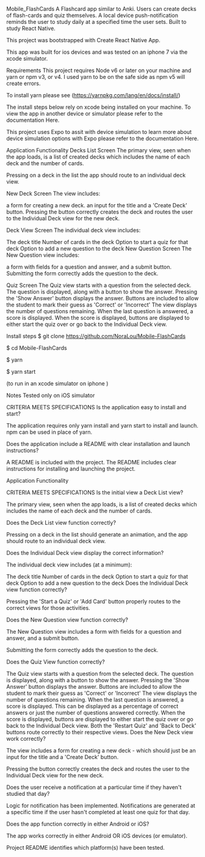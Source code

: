 Mobile_FlashCards
A Flashcard app similar to Anki. Users can create decks of flash-cards and quiz themselves. A local device push-notification reminds the user to study daily at a specified time the user sets. Built to study React Native.

This project was bootstrapped with Create React Native App.

This app was built for ios devices and was tested on an iphone 7 via the xcode simulator.

Requirements
This project requires Node v6 or later on your machine and yarn or npm v3, or v4. I used yarn to be on the safe side as npm v5 will create errors.

To install yarn please see (https://yarnpkg.com/lang/en/docs/install/)

The install steps below rely on xcode being installed on your machine. To view the app in another device or simulator please refer to the documentation Here.

This project uses Expo to assit with device simulation to learn more about device simulation options with Expo please refer to the documentation Here.

Application Functionality
Decks List Screen
The primary view, seen when the app loads, is a list of created decks which includes the name of each deck and the number of cards.

Pressing on a deck in the list the app should route to an individual deck view.

New Deck Screen
The view includes:

a form for creating a new deck.
an input for the title and a 'Create Deck' button.
Pressing the button correctly creates the deck and routes the user to the Individual Deck view for the new deck.

Deck View Screen
The individual deck view includes:

The deck title
Number of cards in the deck
Option to start a quiz for that deck
Option to add a new question to the deck
New Question Screen
The New Question view includes:

a form with fields for a question
and answer, and a submit button.
Submitting the form correctly adds the question to the deck.

Quiz Screen
The Quiz view starts with a question from the selected deck.
The question is displayed, along with a button to show the answer.
Pressing the 'Show Answer' button displays the answer.
Buttons are included to allow the student to mark their guess as 'Correct' or 'Incorrect'
The view displays the number of questions remaining.
When the last question is answered, a score is displayed.
When the score is displayed, buttons are displayed to either start the quiz over or go back to the Individual Deck view.

Install steps
$ git clone https://github.com/NoraLou/Mobile-FlashCards

$ cd Mobile-FlashCards

$ yarn

$ yarn start

(to run in an xcode simulator on iphone ) 

Notes Tested only on iOS simulator

CRITERIA
MEETS SPECIFICATIONS
Is the application easy to install and start?

The application requires only yarn install and yarn start to install and launch. npm can be used in place of yarn.

Does the application include a README with clear installation and launch instructions?

A README is included with the project. The README includes clear instructions for installing and launching the project.

Application Functionality

CRITERIA
MEETS SPECIFICATIONS
Is the initial view a Deck List view?

The primary view, seen when the app loads, is a list of created decks which includes the name of each deck and the number of cards.

Does the Deck List view function correctly?

Pressing on a deck in the list should generate an animation, and the app should route to an individual deck view.

Does the Individual Deck view display the correct information?

The individual deck view includes (at a minimum):

The deck title
Number of cards in the deck
Option to start a quiz for that deck
Option to add a new question to the deck
Does the Individual Deck view function correctly?

Pressing the 'Start a Quiz' or 'Add Card' button properly routes to the correct views for those activities.

Does the New Question view function correctly?

The New Question view includes a form with fields for a question and answer, and a submit button.

Submitting the form correctly adds the question to the deck.

Does the Quiz View function correctly?

The Quiz view starts with a question from the selected deck.
The question is displayed, along with a button to show the answer.
Pressing the 'Show Answer' button displays the answer.
Buttons are included to allow the student to mark their guess as 'Correct' or 'Incorrect'
The view displays the number of questions remaining.
When the last question is answered, a score is displayed. This can be displayed as a percentage of correct answers or just the number of questions answered correctly.
When the score is displayed, buttons are displayed to either start the quiz over or go back to the Individual Deck view.
Both the 'Restart Quiz' and 'Back to Deck' buttons route correctly to their respective views.
Does the New Deck view work correctly?

The view includes a form for creating a new deck - which should just be an input for the title and a 'Create Deck' button.

Pressing the button correctly creates the deck and routes the user to the Individual Deck view for the new deck.

Does the user receive a notification at a particular time if they haven't studied that day?

Logic for notification has been implemented. Notifications are generated at a specific time if the user hasn't completed at least one quiz for that day.

Does the app function correctly in either Android or iOS?

The app works correctly in either Android OR iOS devices (or emulator).

Project README identifies which platform(s) have been tested.
